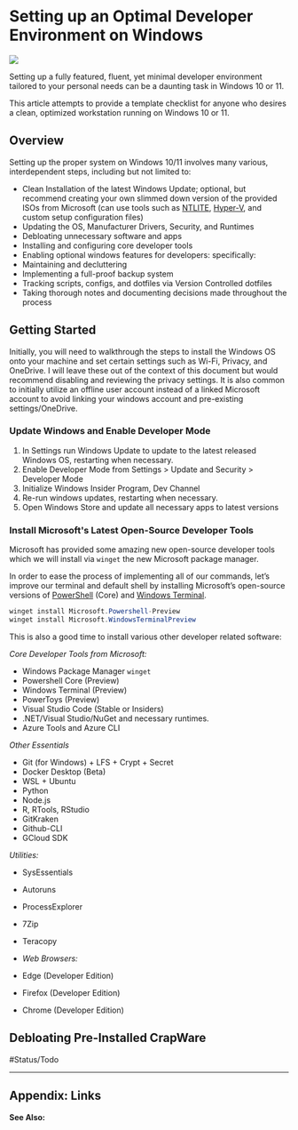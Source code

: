 # Setting up an Optimal Developer Environment on Windows

![](https://i.imgur.com/WJGkrj1.png)

Setting up a fully featured, fluent, yet minimal developer environment tailored to your personal needs can be a daunting task in Windows 10 or 11.

This article attempts to provide a template checklist for anyone who desires a clean, optimized workstation running on Windows 10 or 11.

## Overview

Setting up the proper system on Windows 10/11 involves many various, interdependent steps, including but not limited to:

* Clean Installation of the latest Windows Update; optional, but recommend creating your own slimmed down version of the provided ISOs from Microsoft (can use tools such as [NTLITE](), [Hyper-V](), and custom setup configuration files)
* Updating the OS, Manufacturer Drivers, Security, and Runtimes
* Debloating unnecessary software and apps
* Installing and configuring core developer tools
* Enabling optional windows features for developers: specifically:
* Maintaining and decluttering
* Implementing a full-proof backup system
* Tracking scripts, configs, and dotfiles via Version Controlled dotfiles
* Taking thorough notes and documenting decisions made throughout the process

## Getting Started

Initially, you will need to walkthrough the steps to install the Windows OS onto your machine and set certain settings such as Wi-Fi, Privacy, and OneDrive. I will leave these out of the context of this document but would recommend disabling and reviewing the privacy settings. It is also common to initially utilize an offline user account instead of a linked Microsoft account to avoid linking your windows account and pre-existing settings/OneDrive.

### Update Windows and Enable Developer Mode

1. In Settings run Windows Update to update to the latest released Windows OS, restarting when necessary.
1. Enable Developer Mode from Settings > Update and Security > Developer Mode
1. Initialize Windows Insider Program, Dev Channel
1. Re-run windows updates, restarting when necessary.
1. Open Windows Store and update all necessary apps to latest versions

### Install Microsoft's Latest Open-Source Developer Tools

Microsoft has provided some amazing new open-source developer tools which we will install via `winget` the new Microsoft package manager.

In order to ease the process of implementing all of our commands, let’s improve our terminal and default shell by installing Microsoft’s open-source versions of [PowerShell](https://github.com/PowerShell) (Core) and [Windows Terminal](https://github.com/microsoft/terminal).

````powershell
winget install Microsoft.Powershell-Preview
winget install Microsoft.WindowsTerminalPreview
````

This is also a good time to install various other developer related software:

*Core Developer Tools from Microsoft:*

* Windows Package Manager `winget`
* Powershell Core (Preview)
* Windows Terminal (Preview)
* PowerToys (Preview)
* Visual Studio Code (Stable or Insiders)
* .NET/Visual Studio/NuGet and necessary runtimes.
* Azure Tools and Azure CLI

*Other Essentials*

* Git (for Windows) + LFS + Crypt + Secret
* Docker Desktop (Beta)
* WSL + Ubuntu
* Python
* Node.js
* R, RTools, RStudio
* GitKraken
* Github-CLI
* GCloud SDK

*Utilities:*

* SysEssentials

* Autoruns

* ProcessExplorer

* 7Zip

* Teracopy

* *Web Browsers:*

* Edge (Developer Edition)

* Firefox (Developer Edition)

* Chrome (Developer Edition)

## Debloating Pre-Installed CrapWare

\#Status/Todo 

---

## Appendix: Links

**See Also:**
